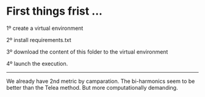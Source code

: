 
# First things frist ...

1º create a virtual environment

2º install requirements.txt

3º download the content of this folder to the virtual environment

4º launch the execution.

---------------------------------------
We already have 2nd metric by camparation.
The bi-harmonics seem to be better than the Telea method. But more computationally demanding.
